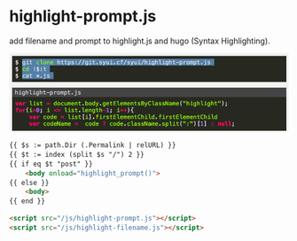 # highlight-prompt.js

add filename and prompt to highlight.js and hugo (Syntax Highlighting).

![](./img/highlight-prompt.png)

```html
{{ $s := path.Dir (.Permalink | relURL) }}
{{ $t := index (split $s "/") 2 }}
{{ if eq $t "post" }}
	<body onload="highlight_prompt()">
{{ else }} 
	<body>
{{ end }}
```

```html
<script src="/js/highlight-prompt.js"></script>
<script src="/js/highlight-filename.js"></script>
```

